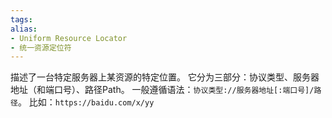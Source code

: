 ```yaml
---
tags: 
alias:
- Uniform Resource Locator
- 统一资源定位符
---
```

描述了一台特定服务器上某资源的特定位置。
它分为三部分：协议类型、服务器地址（和端口号）、路径Path。
一般遵循语法：`协议类型://服务器地址[:端口号]/路径`。
比如：`https://baidu.com/x/yy`